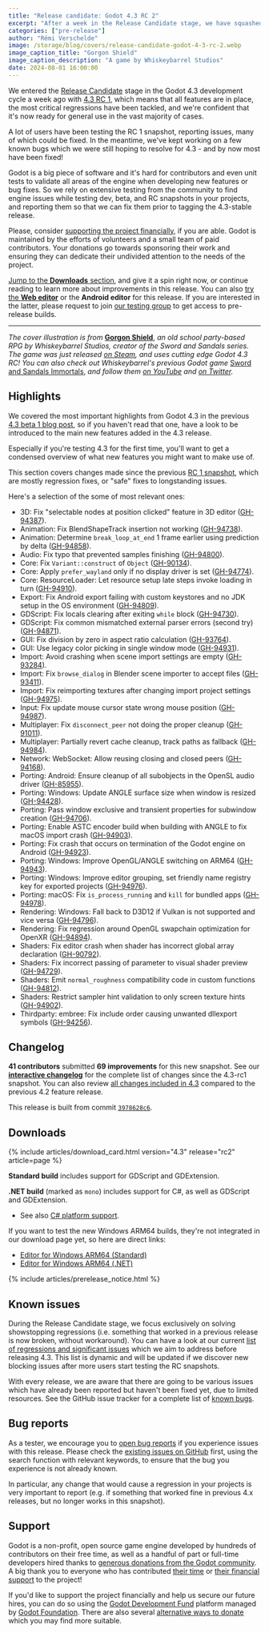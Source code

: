 ```yaml
---
title: "Release candidate: Godot 4.3 RC 2"
excerpt: "After a week in the Release Candidate stage, we have squashed most bugs we were still tracking for 4.3, and are ready for a second candidate."
categories: ["pre-release"]
author: "Rémi Verschelde"
image: /storage/blog/covers/release-candidate-godot-4-3-rc-2.webp
image_caption_title: "Gorgon Shield"
image_caption_description: "A game by Whiskeybarrel Studios"
date: 2024-08-01 16:00:00
---
```


We entered the [Release Candidate](https://en.wikipedia.org/wiki/Software_release_life_cycle#Release_candidate) stage in the Godot 4.3 development cycle a week ago with [4.3 RC 1](/article/release-candidate-godot-4-3-rc-1), which means that all features are in place, the most critical regressions have been tackled, and we're confident that it's now ready for general use in the vast majority of cases.

A lot of users have been testing the RC 1 snapshot, reporting issues, many of which could be fixed. In the meantime, we've kept working on a few known bugs which we were still hoping to resolve for 4.3 - and by now most have been fixed!

Godot is a big piece of software and it's hard for contributors and even unit tests to validate all areas of the engine when developing new features or bug fixes. So we rely on extensive testing from the community to find engine issues while testing dev, beta, and RC snapshots in your projects, and reporting them so that we can fix them prior to tagging the 4.3-stable release.

Please, consider [supporting the project financially](https://fund.godotengine.org), if you are able. Godot is maintained by the efforts of volunteers and a small team of paid contributors. Your donations go towards sponsoring their work and ensuring they can dedicate their undivided attention to the needs of the project.

[Jump to the **Downloads** section](#downloads), and give it a spin right now, or continue reading to learn more about improvements in this release. You can also [try the **Web editor**](https://editor.godotengine.org/releases/4.3.rc2/) or the **Android editor** for this release. If you are interested in the latter, please request to join [our testing group](https://groups.google.com/g/godot-testers) to get access to pre-release builds.

---

*The cover illustration is from* [**Gorgon Shield**](https://store.steampowered.com/app/2446920/Gorgon_Shield/?curator_clanid=41324400), *an old school party-based RPG by Whiskeybarrel Studios, creator of the Sword and Sandals series. The game was just released [on Steam](https://store.steampowered.com/app/2446920/Gorgon_Shield/?curator_clanid=41324400), and uses cutting edge Godot 4.3 RC! You can also check out Whiskeybarrel's previous Godot game* [Sword and Sandals Immortals](https://store.steampowered.com/app/1707650/Swords_and_Sandals_Immortals/?curator_clanid=41324400), *and follow them [on YouTube](https://www.youtube.com/@whiskeybarrelstudios) and [on Twitter](https://x.com/oliver_joyce).*

## Highlights

We covered the most important highlights from Godot 4.3 in the previous [4.3 beta 1 blog post](/article/dev-snapshot-godot-4-3-beta-1/), so if you haven't read that one, have a look to be introduced to the main new features added in the 4.3 release.

Especially if you're testing 4.3 for the first time, you'll want to get a condensed overview of what new features you might want to make use of.

This section covers changes made since the previous [RC 1 snapshot](/article/release-candidate-godot-4-3-rc-1/), which are mostly regression fixes, or "safe" fixes to longstanding issues.

Here's a selection of the some of most relevant ones:

- 3D: Fix "selectable nodes at position clicked" feature in 3D editor ([GH-94387](https://github.com/godotengine/godot/pull/94387)).
- Animation: Fix BlendShapeTrack insertion not working ([GH-94738](https://github.com/godotengine/godot/pull/94738)).
- Animation: Determine `break_loop_at_end` 1 frame earlier using prediction by delta ([GH-94858](https://github.com/godotengine/godot/pull/94858)).
- Audio: Fix typo that prevented samples finishing ([GH-94800](https://github.com/godotengine/godot/pull/94800)).
- Core: Fix `Variant::construct` of `Object` ([GH-90134](https://github.com/godotengine/godot/pull/90134)).
- Core: Apply `prefer_wayland` only if no display driver is set ([GH-94774](https://github.com/godotengine/godot/pull/94774)).
- Core: ResourceLoader: Let resource setup late steps invoke loading in turn ([GH-94910](https://github.com/godotengine/godot/pull/94910)).
- Export: Fix Android export failing with custom keystores and no JDK setup in the OS environment ([GH-94809](https://github.com/godotengine/godot/pull/94809)).
- GDScript: Fix locals clearing after exiting `while` block ([GH-94730](https://github.com/godotengine/godot/pull/94730)).
- GDScript: Fix common mismatched external parser errors (second try) ([GH-94871](https://github.com/godotengine/godot/pull/94871)).
- GUI: Fix division by zero in aspect ratio calculation ([GH-93764](https://github.com/godotengine/godot/pull/93764)).
- GUI: Use legacy color picking in single window mode ([GH-94931](https://github.com/godotengine/godot/pull/94931)).
- Import: Avoid crashing when scene import settings are empty ([GH-93284](https://github.com/godotengine/godot/pull/93284)).
- Import: Fix `browse_dialog` in Blender scene importer to accept files ([GH-93411](https://github.com/godotengine/godot/pull/93411)).
- Import: Fix reimporting textures after changing import project settings ([GH-94975](https://github.com/godotengine/godot/pull/94975)).
- Input: Fix update mouse cursor state wrong mouse position ([GH-94987](https://github.com/godotengine/godot/pull/94987)).
- Multiplayer: Fix `disconnect_peer` not doing the proper cleanup ([GH-91011](https://github.com/godotengine/godot/pull/91011)).
- Multiplayer: Partially revert cache cleanup, track paths as fallback ([GH-94984](https://github.com/godotengine/godot/pull/94984)).
- Network: WebSocket: Allow reusing closing and closed peers ([GH-94168](https://github.com/godotengine/godot/pull/94168)).
- Porting: Android: Ensure cleanup of all subobjects in the OpenSL audio driver ([GH-85955](https://github.com/godotengine/godot/pull/85955)).
- Porting: Windows: Update ANGLE surface size when window is resized ([GH-94428](https://github.com/godotengine/godot/pull/94428)).
- Porting: Pass window exclusive and transient properties for subwindow creation ([GH-94706](https://github.com/godotengine/godot/pull/94706)).
- Porting: Enable ASTC encoder build when building with ANGLE to fix macOS import crash ([GH-94903](https://github.com/godotengine/godot/pull/94903)).
- Porting: Fix crash that occurs on termination of the Godot engine on Android ([GH-94923](https://github.com/godotengine/godot/pull/94923)).
- Porting: Windows: Improve OpenGL/ANGLE switching on ARM64 ([GH-94943](https://github.com/godotengine/godot/pull/94943)).
- Porting: Windows: Improve editor grouping, set friendly name registry key for exported projects ([GH-94976](https://github.com/godotengine/godot/pull/94976)).
- Porting: macOS: Fix `is_process_running` and `kill` for bundled apps ([GH-94978](https://github.com/godotengine/godot/pull/94978)).
- Rendering: Windows: Fall back to D3D12 if Vulkan is not supported and vice versa ([GH-94796](https://github.com/godotengine/godot/pull/94796)).
- Rendering: Fix regression around OpenGL swapchain optimization for OpenXR ([GH-94894](https://github.com/godotengine/godot/pull/94894)).
- Shaders: Fix editor crash when shader has incorrect global array declaration ([GH-90792](https://github.com/godotengine/godot/pull/90792)).
- Shaders: Fix incorrect passing of parameter to visual shader preview ([GH-94729](https://github.com/godotengine/godot/pull/94729)).
- Shaders: Emit `normal_roughness` compatibility code in custom functions ([GH-94812](https://github.com/godotengine/godot/pull/94812)).
- Shaders: Restrict sampler hint validation to only screen texture hints ([GH-94902](https://github.com/godotengine/godot/pull/94902)).
- Thirdparty: embree: Fix include order causing unwanted dllexport symbols ([GH-94256](https://github.com/godotengine/godot/pull/94256)).

## Changelog

**41 contributors** submitted **69 improvements** for this new snapshot. See our [**interactive changelog**](https://godotengine.github.io/godot-interactive-changelog/#4.3-rc2) for the complete list of changes since the 4.3-rc1 snapshot. You can also review [all changes included in 4.3](https://godotengine.github.io/godot-interactive-changelog/#4.3) compared to the previous 4.2 feature release.

This release is built from commit [`3978628c6`](https://github.com/godotengine/godot/commit/3978628c6cc1227250fc6ed45c8d854d24c30c30).

## Downloads

{% include articles/download_card.html version="4.3" release="rc2" article=page %}

**Standard build** includes support for GDScript and GDExtension.

**.NET build** (marked as `mono`) includes support for C#, as well as GDScript and GDExtension.
- See also [C# platform support](https://docs.godotengine.org/en/latest/tutorials/scripting/c_sharp/index.html#c-platform-support).

If you want to test the new Windows ARM64 builds, they're not integrated in our download page yet, so here are direct links:
- [Editor for Windows ARM64 (Standard)](https://github.com/godotengine/godot-builds/releases/download/4.3-rc2/Godot_v4.3-rc2_windows_arm64.exe.zip)
- [Editor for Windows ARM64 (.NET)](https://github.com/godotengine/godot-builds/releases/download/4.3-rc2/Godot_v4.3-rc2_mono_windows_arm64.zip)

{% include articles/prerelease_notice.html %}

## Known issues

During the Release Candidate stage, we focus exclusively on solving showstopping regressions (i.e. something that worked in a previous release is now broken, without workaround). You can have a look at our current [list of regressions and significant issues](https://github.com/orgs/godotengine/projects/61) which we aim to address before releasing 4.3. This list is dynamic and will be updated if we discover new blocking issues after more users start testing the RC snapshots.

With every release, we are aware that there are going to be various issues which have already been reported but haven't been fixed yet, due to limited resources. See the GitHub issue tracker for a complete list of [known bugs](https://github.com/godotengine/godot/issues?q=is%3Aissue+is%3Aopen+label%3Abug+).

## Bug reports

As a tester, we encourage you to [open bug reports](https://github.com/godotengine/godot/issues) if you experience issues with this release. Please check the [existing issues on GitHub](https://github.com/godotengine/godot/issues) first, using the search function with relevant keywords, to ensure that the bug you experience is not already known.

In particular, any change that would cause a regression in your projects is very important to report (e.g. if something that worked fine in previous 4.x releases, but no longer works in this snapshot).

## Support

Godot is a non-profit, open source game engine developed by hundreds of contributors on their free time, as well as a handful of part or full-time developers hired thanks to [generous donations from the Godot community](https://fund.godotengine.org/). A big thank you to everyone who has contributed [their time](https://github.com/godotengine/godot/blob/master/AUTHORS.md) or [their financial support](https://github.com/godotengine/godot/blob/master/DONORS.md) to the project!

If you'd like to support the project financially and help us secure our future hires, you can do so using the [Godot Development Fund](https://fund.godotengine.org/) platform managed by [Godot Foundation](https://godot.foundation/). There are also several [alternative ways to donate](/donate) which you may find more suitable.
